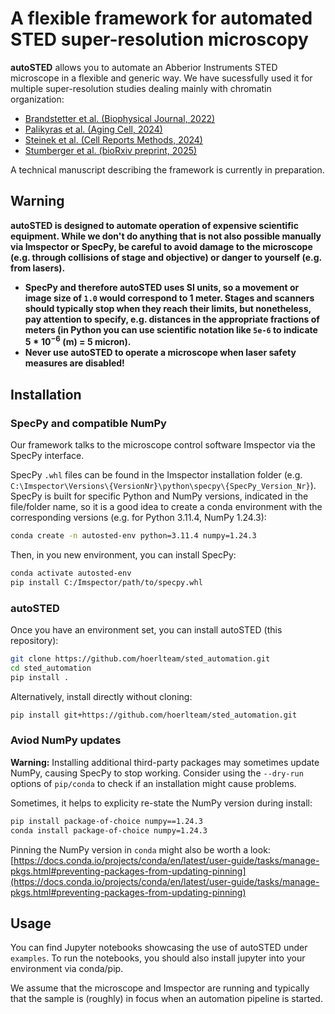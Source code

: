 # A flexible framework for automated STED super-resolution microscopy

**autoSTED** allows you to automate an Abberior Instruments STED microscope in a flexible and generic way.
We have sucessfully used it for multiple super-resolution studies dealing mainly with chromatin organization:
* [Brandstetter et al. (Biophysical Journal, 2022)](https://linkinghub.elsevier.com/retrieve/pii/S0006349522001096)
* [Palikyras et al. (Aging Cell, 2024)](https://onlinelibrary.wiley.com/doi/10.1111/acel.14083)
* [Steinek et al. (Cell Reports Methods, 2024)](https://doi.org/10.1016/j.crmeth.2024.100840)
* [Stumberger et al. (bioRxiv preprint, 2025)](http://biorxiv.org/lookup/doi/10.1101/2025.01.20.633941)

A technical manuscript describing the framework is currently in preparation.

## Warning

**autoSTED is designed to automate operation of expensive scientific equipment. While we don't do anything that is not also possible manually via Imspector or SpecPy, be careful to avoid damage to the microscope (e.g. through collisions of stage and objective) or danger to yourself (e.g. from lasers).**

- **SpecPy and therefore autoSTED uses SI units, so a movement or image size of ```1.0``` would correspond to 1 meter. Stages and scanners should typically stop when they reach their limits, but nonetheless, pay attention to specify, e.g. distances in the appropriate fractions of meters (in Python you can use scientific notation like ```5e-6``` to indicate $5*10^{-6}$ (m) = 5 micron).**
- **Never use autoSTED to operate a microscope when laser safety measures are disabled!**

## Installation

### SpecPy and compatible NumPy

Our framework talks to the microscope control software Imspector via the SpecPy interface.

SpecPy ```.whl``` files can be found in the Imspector installation folder (e.g. ```C:\Imspector\Versions\{VersionNr}\python\specpy\{SpecPy_Version_Nr}```). SpecPy is built for specific Python and NumPy versions, indicated in the file/folder name, so it is a good idea to create a conda environment with the corresponding versions (e.g. for Python 3.11.4, NumPy 1.24.3):

```bash
conda create -n autosted-env python=3.11.4 numpy=1.24.3
```

Then, in you new environment, you can install SpecPy:

```bash
conda activate autosted-env
pip install C:/Imspector/path/to/specpy.whl
```

### autoSTED

Once you have an environment set, you can install autoSTED (this repository):

```bash
git clone https://github.com/hoerlteam/sted_automation.git
cd sted_automation
pip install .
```

Alternatively, install directly without cloning:

```bash
pip install git+https://github.com/hoerlteam/sted_automation.git
```

### Aviod NumPy updates

**Warning:** Installing additional third-party packages may sometimes update NumPy, causing SpecPy to stop working. Consider using the ```--dry-run``` options of ```pip/conda``` to check if an installation might cause problems.

Sometimes, it helps to explicity re-state the NumPy version during install:

```bash
pip install package-of-choice numpy==1.24.3
conda install package-of-choice numpy=1.24.3
```

Pinning the NumPy version in ```conda``` might also be worth a look: [https://docs.conda.io/projects/conda/en/latest/user-guide/tasks/manage-pkgs.html#preventing-packages-from-updating-pinning](https://docs.conda.io/projects/conda/en/latest/user-guide/tasks/manage-pkgs.html#preventing-packages-from-updating-pinning)

## Usage

You can find Jupyter notebooks showcasing the use of autoSTED under ```examples```. To run the notebooks, you should also install jupyter into your environment via conda/pip.

We assume that the microscope and Imspector are running and typically that the sample is (roughly) in focus when an automation pipeline is started.